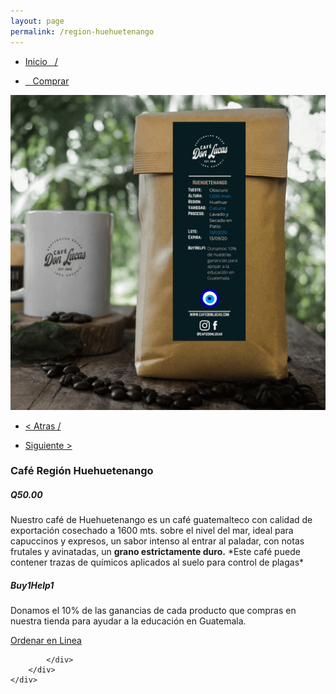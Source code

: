 ```yaml
---
layout: page
permalink: /region-huehuetenango
---
```

<div class="region">
	<div class="container">
		<div class="row">
			<div class="col-md-8 col-xs-12">
				<ul>
					<li><a href="/"><p> Inicio &nbsp;&nbsp;/</p></a></li>
					<li><a href="/comprar"><p>&nbsp;&nbsp; Comprar </p></a></li>
				</ul>
				<img class="img-responsive" src="/images/huehue-2.png">
			</div>
			<div class="col-md-4 col-xs-12">
				<ul>
				<li><a href="/region-san-marcos"><p> < Atras /</p></a> </li>
				<li> <a href="/region-mezcla"><p> Siguiente > </p></a> </li>
				</ul>
				<h3>Caf&eacute; Regi&oacute;n Huehuetenango</h3>
				<h5><strong>Q50.00</strong></h5>
				<p>Nuestro café de Huehuetenango es un café guatemalteco con calidad de exportación cosechado a 1600 mts. sobre el nivel del mar, ideal para capuccinos y expresos, un sabor intenso al entrar al paladar, con notas frutales y avinatadas, un <strong>grano estrictamente duro.</strong> *Este café puede contener trazas de químicos aplicados al suelo para control de plagas* </p>
				<h5>Buy1Help1</h5>
				<p>Donamos el 10% de las ganancias de cada producto que compras en nuestra tienda para ayudar a la educaci&oacute;n en Guatemala.</p>
				<a href="/orden-en-linea" id="button">Ordenar en Linea</a>

			</div>
		</div>
	</div>
</div>